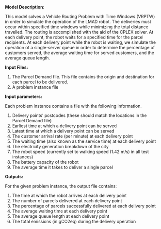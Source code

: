 **Model Description:**

This model solves a Vehicle Routing Problem with Time Windows (VRPTW) in order to simulate the operation of the LMAD robot. The deliveries must occur within specified time windows while minimizing the total distance travelled. The routing is accomplished with the aid of the CPLEX solver. At each delivery point, the robot waits for a specified time for the parcel recipients. At each delivery point while the robot is waiting, we simulate the operation of a single-server queue in order to determine the percentage of customers served, the average waiting time for served customers, and the average queue length.

**Input Files:**

1. The Parcel Demand file. This file contains the origin and destination for each parcel to be delivered.
2. A problem instance file

**Input parameters:**

Each problem instance contains a file with the following information.

1. Delivery points’ postcodes (these should match the locations in the Parcel Demand file)
2. Earliest time at which a delivery point can be served
3. Latest time at which a delivery point can be served
4. The customer arrival rate (per minute) at each delivery point
5. The waiting time (also known as the service time) at each delivery point
6. The electricity generation breakdown of the city
7. The robot speed (currently set to walking speed (1.42 m/s) in all test instances)
8. The battery capacity of the robot
9. The average time it takes to deliver a single parcel

**Outputs:**

For the given problem instance, the output file contains:

1. The time at which the robot arrives at each delivery point
2. The number of parcels delivered at each delivery point
3. The percentage of parcels successfully delivered at each delivery point
4. The average waiting time at each delivery point
5. The average queue length at each delivery point
6. The total emissions (in gCO2eq) during the delivery operation
